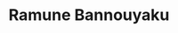 --- 
title: "Ramune Bannouyaku"
publishdate: "2019-1-27T16:48:46+02:00"
src: "https://365manga.net/manga/ramune-bannouyaku"
image: "https://data.365manga.net/images/thumbnails/30727-ramune-bannouyaku.jpg"
description: " A Matsuzuki Kou anthology, containing four one-shots: 1) Omnipotent Medicine (Ramune Bannouyaku) 2) Ahiru Revolution (Ahiru Kakumei) 3) Under the Scarlet Sky (Ake no Sora no Shita de) 4) The Orange Angel (Orenji Tenshi)"
---